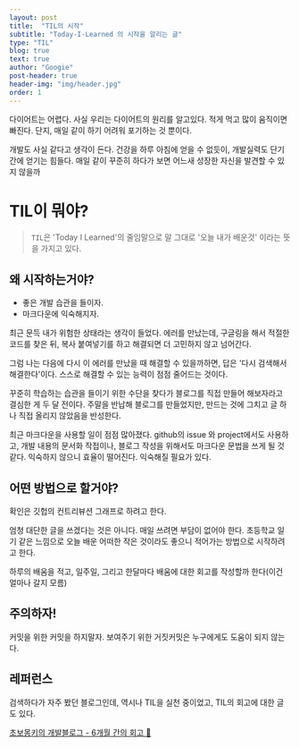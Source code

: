 ```yaml
---
layout: post
title:  "TIL의 시작"
subtitle: "Today-I-Learned 의 시작을 알리는 글"
type: "TIL"
blog: true
text: true
author: "Googie"
post-header: true
header-img: "img/header.jpg"
order: 1
---
```


다이어트는 어렵다. 사실 우리는 다이어트의 원리를 알고있다. 적게 먹고 많이 움직이면 빠진다. 단지, 매일 같이 하기 어려워 포기하는 것 뿐이다.

개발도 사실 같다고 생각이 든다.
건강을 하루 아침에 얻을 수 없듯이, 개발실력도 단기간에 얻기는 힘들다. 매일 같이 꾸준히 하다가 보면 어느새 성장한 자신을 발견할 수 있지 않을까

# TIL이 뭐야?

> `TIL`은 'Today I Learned'의 줄임말으로 말 그대로 '오늘 내가 배운것' 이라는 뜻을 가지고 있다.

## 왜 시작하는거야?

- 좋은 개발 습관을 들이자.
- 마크다운에 익숙해지자.


최근 문득 내가 위험한 상태라는 생각이 들었다.
에러를 만났는데, 구글링을 해서 적절한 코드를 찾은 뒤, 복사 붙여넣기를 하고 해결되면 더 고민하지 않고 넘어간다.

그럼 나는 다음에 다시 이 에러를 만났을 때 해결할 수 있을까하면, 답은 '다시 검색해서 해결한다'이다.
스스로 해결할 수 있는 능력이 점점 줄어드는 것이다. 

꾸준히 학습하는 습관을 들이기 위한 수단을 찾다가 블로그를 직접 만들어 해보자라고 결심한 게 두 달 전이다.
주말을 반납해 블로그를 만들었지만, 만드는 것에 그치고 글 하나 직접 올리지 않았음을 반성한다.

최근 마크다운을 사용할 일이 점점 많아졌다.
github의 issue 와 project에서도 사용하고, 개발 내용의 문서화 작접이나, 블로그 작성을 위해서도 마크다운 문법을 쓰게 될 것 같다.
익숙하지 않으니 효율이 떨어진다. 익숙해질 필요가 있다.

## 어떤 방법으로 할거야?

확인은 깃헙의 컨트리뷰션 그래프로 하려고 한다.

엄청 대단한 글을 쓰겠다는 것은 아니다. 매일 쓰려면 부담이 없어야 한다.
초등학교 일기 같은 느낌으로 오늘 배운 어떠한 작은 것이라도 좋으니 적어가는 방법으로 시작하려고 한다.

하루의 배움을 적고, 일주일, 그리고 한달마다 배움에 대한 회고를 작성할까 한다(이건 얼마나 갈지 모름)

## 주의하자!

커밋을 위한 커밋을 하지말자.
보여주기 위한 거짓커밋은 누구에게도 도움이 되지 않는다.

## 레퍼런스

검색하다가 자주 봤던 블로그인데, 역시나 TIL을 실천 중이었고, TIL의 회고에 대한 글도 있다.

[초보몽키의 개발블로그 - 6개월 간의 회고 🔗](https://wayhome25.github.io/til/2017/08/14/TIL-for-6-months/)
